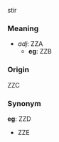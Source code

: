 stir
### Meaning
+ _adj_: ZZA
    + __eg__: ZZB

### Origin

ZZC

### Synonym

__eg__: ZZD

+ ZZE


